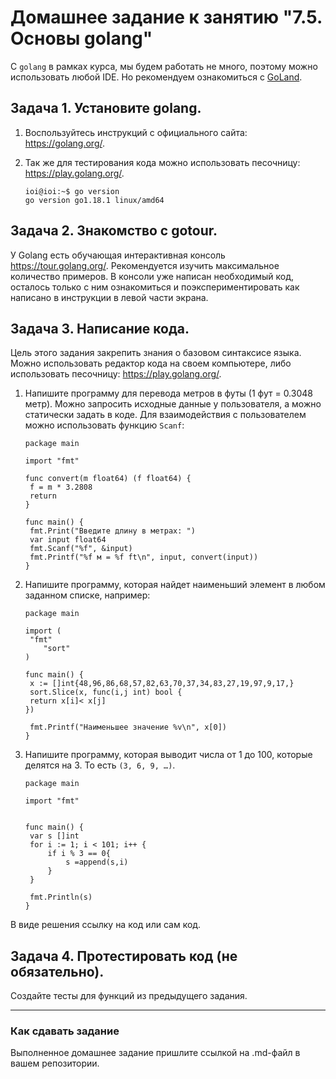 # Домашнее задание к занятию "7.5. Основы golang"

С `golang` в рамках курса, мы будем работать не много, поэтому можно использовать любой IDE. Но рекомендуем ознакомиться с [GoLand](https://www.jetbrains.com/ru-ru/go/).

## Задача 1. Установите golang.

1. Воспользуйтесь инструкций с официального сайта: https://golang.org/.

2. Так же для тестирования кода можно использовать песочницу: https://play.golang.org/.

   ```
   ioi@ioi:~$ go version
   go version go1.18.1 linux/amd64
   ```

## Задача 2. Знакомство с gotour.

У Golang есть обучающая интерактивная консоль https://tour.golang.org/. Рекомендуется изучить максимальное количество примеров. В консоли уже написан необходимый код, осталось только с ним ознакомиться и поэкспериментировать как написано в инструкции в левой части экрана.

## Задача 3. Написание кода.

Цель этого задания закрепить знания о базовом синтаксисе языка. Можно использовать редактор кода на своем компьютере, либо использовать песочницу: https://play.golang.org/.

1. Напишите программу для перевода метров в футы (1 фут = 0.3048 метр). Можно запросить исходные данные у пользователя, а можно статически задать в коде. Для взаимодействия с пользователем можно использовать функцию `Scanf`:

   ```
   package main
   
   import "fmt"
   
   func convert(m float64) (f float64) {
   	f = m * 3.2808
   	return
   }
   
   func main() {
   	fmt.Print("Введите длину в метрах: ")
   	var input float64
   	fmt.Scanf("%f", &input)
   	fmt.Printf("%f м = %f ft\n", input, convert(input))
   }
   ```

   

2. Напишите программу, которая найдет наименьший элемент в любом заданном списке, например:

   ```
   package main
   
   import (
   	"fmt"
       "sort"
   )
   
   func main() {
   	x := []int{48,96,86,68,57,82,63,70,37,34,83,27,19,97,9,17,}
   	sort.Slice(x, func(i,j int) bool {
   	return x[i]< x[j]
   })
   
   	fmt.Printf("Наименьшее значение %v\n", x[0])
   }
   ```

3. Напишите программу, которая выводит числа от 1 до 100, которые делятся на 3. То есть `(3, 6, 9, …)`.

   ```
   package main
   
   import "fmt"
   
   
   func main() {
   	var s []int 
   	for i := 1; i < 101; i++ {
   		if i % 3 == 0{
   			s =append(s,i)
   		}		
   	}
   
   	fmt.Println(s)
   }
   ```

   

В виде решения ссылку на код или сам код.

## Задача 4. Протестировать код (не обязательно).

Создайте тесты для функций из предыдущего задания.

------

### Как cдавать задание

Выполненное домашнее задание пришлите ссылкой на .md-файл в вашем репозитории.